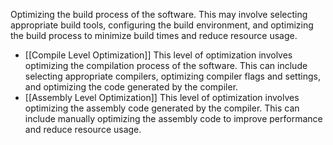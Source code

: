 Optimizing the build process of the software. This may involve selecting appropriate build tools, configuring the build environment, and optimizing the build process to minimize build times and reduce resource usage.

- [[Compile Level Optimization]] This level of optimization involves optimizing the compilation process of the software. This can include selecting appropriate compilers, optimizing compiler flags and settings, and optimizing the code generated by the compiler.
- [[Assembly Level Optimization]] This level of optimization involves optimizing the assembly code generated by the compiler. This can include manually optimizing the assembly code to improve performance and reduce resource usage.
